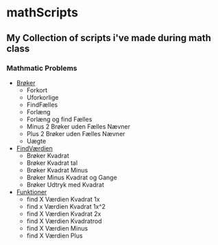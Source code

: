 # mathScripts
## My Collection of scripts i've made during math class

### Mathmatic Problems 
- [Brøker](https://github.com/Tr4shL0rd/mathScripts/tree/main/br%C3%B8ker) 
	- Forkort
	- Uforkorlige
	- FindFælles
	- Forlæng
	- Forlæng og find Fælles
	- Minus 2 Brøker uden Fælles Nævner
	- Plus 2 Brøker uden Fælles Nævner
	- Uægte
- [FindVærdien](https://github.com/Tr4shL0rd/mathScripts/tree/main/findV%C3%A6rdien)
	- Brøker Kvadrat
	- Brøker Kvadrat tal
	- Brøker Kvadrat Minus
	- Brøker Minus Kvadrat og Gange
	- Brøker Udtryk med Kvadrat 
- [Funktioner](https://github.com/Tr4shL0rd/mathScripts/tree/main/funktioner)
	- find X Værdien Kvadrat 1x
	- find x Værdien Kvadrat 1x^2
	- find X Værdien Kvadrat 2x
	- find X Værdien Kvadratrod
	- find X Værdien Minus
	- find X Værdien Plus
